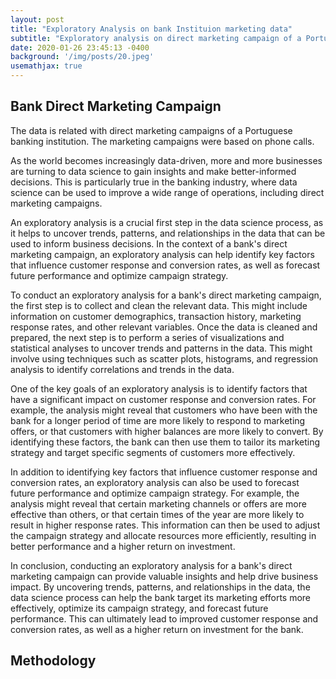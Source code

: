 ```yaml
---
layout: post
title: "Exploratory Analysis on bank Instituion marketing data"
subtitle: "Exploratory analysis on direct marketing campaign of a Portuguese banking institution to reveal valuable insights. (Work in progress)"
date: 2020-01-26 23:45:13 -0400
background: '/img/posts/20.jpeg'
usemathjax: true
---
```


## Bank Direct Marketing Campaign

The data is related with direct marketing campaigns of a Portuguese banking institution. The marketing campaigns were based on phone calls. 

As the world becomes increasingly data-driven, more and more businesses are turning to data science to gain insights and make better-informed decisions. This is particularly true in the banking industry, where data science can be used to improve a wide range of operations, including direct marketing campaigns.

An exploratory analysis is a crucial first step in the data science process, as it helps to uncover trends, patterns, and relationships in the data that can be used to inform business decisions. In the context of a bank's direct marketing campaign, an exploratory analysis can help identify key factors that influence customer response and conversion rates, as well as forecast future performance and optimize campaign strategy.

To conduct an exploratory analysis for a bank's direct marketing campaign, the first step is to collect and clean the relevant data. This might include information on customer demographics, transaction history, marketing response rates, and other relevant variables. Once the data is cleaned and prepared, the next step is to perform a series of visualizations and statistical analyses to uncover trends and patterns in the data. This might involve using techniques such as scatter plots, histograms, and regression analysis to identify correlations and trends in the data.

One of the key goals of an exploratory analysis is to identify factors that have a significant impact on customer response and conversion rates. For example, the analysis might reveal that customers who have been with the bank for a longer period of time are more likely to respond to marketing offers, or that customers with higher balances are more likely to convert. By identifying these factors, the bank can then use them to tailor its marketing strategy and target specific segments of customers more effectively.

In addition to identifying key factors that influence customer response and conversion rates, an exploratory analysis can also be used to forecast future performance and optimize campaign strategy. For example, the analysis might reveal that certain marketing channels or offers are more effective than others, or that certain times of the year are more likely to result in higher response rates. This information can then be used to adjust the campaign strategy and allocate resources more efficiently, resulting in better performance and a higher return on investment.

In conclusion, conducting an exploratory analysis for a bank's direct marketing campaign can provide valuable insights and help drive business impact. By uncovering trends, patterns, and relationships in the data, the data science process can help the bank target its marketing efforts more effectively, optimize its campaign strategy, and forecast future performance. This can ultimately lead to improved customer response and conversion rates, as well as a higher return on investment for the bank.

## Methodology



